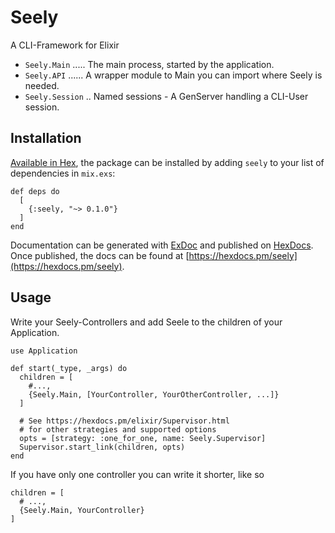 # Seely

A CLI-Framework for Elixir

  - `Seely.Main` ..... The main process, started by the application.
  - `Seely.API` ...... A wrapper module to Main you can import where Seely is needed.
  - `Seely.Session` .. Named sessions - A GenServer handling a CLI-User session.

## Installation

[Available in Hex](https://hex.pm/docs/publish), the package can be installed
by adding `seely` to your list of dependencies in `mix.exs`:

    def deps do
      [
        {:seely, "~> 0.1.0"}
      ]
    end

Documentation can be generated with [ExDoc](https://github.com/elixir-lang/ex_doc)
and published on [HexDocs](https://hexdocs.pm). Once published, the docs can
be found at [https://hexdocs.pm/seely](https://hexdocs.pm/seely).

## Usage

Write your Seely-Controllers and add Seele to the children of your Application.


    use Application

    def start(_type, _args) do
      children = [
        #...,
        {Seely.Main, [YourController, YourOtherController, ...]}
      ]

      # See https://hexdocs.pm/elixir/Supervisor.html
      # for other strategies and supported options
      opts = [strategy: :one_for_one, name: Seely.Supervisor]
      Supervisor.start_link(children, opts)
    end


If you have only one controller you can write it shorter, like so

    children = [
      # ...,
      {Seely.Main, YourController}
    ]


